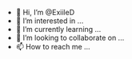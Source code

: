 - 👋 Hi, I’m @ExiileD
- 👀 I’m interested in ...
- 🌱 I’m currently learning ...
- 💞️ I’m looking to collaborate on ...
- 📫 How to reach me ...

<!---
ExiileD/ExiileD is a ✨ special ✨ repository because its `README.md` (this file) appears on your GitHub profile.
You can click the Preview link to take a look at your changes.
--->
